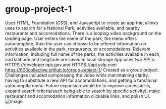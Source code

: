 # group-project-1
Uses HTML, Foundation (CSS), and Javascript to create an app that allows uses to search for a National Park, activities available, and nearby restaurants and accomodations. 
There is a looping video background on the landing page. 
User enters the name of the park, the menu offers autocomplete, then the user can choose to be offered information on activities available in the park, restaurants, or accomodations.
Relevant information, including full name of the parks, the activities available in each, and latitiude and longitude are saved in local storage
App uses two API's: HTTPS://developer.nps.gov and HTTPS://api.yelp.com 
https://603collective.github.io/group-project-1/
Created as a group project.
Challenges included compressing the video while manintaining clarity, having to substitute a new API for accomodations, and getting a functional autocomplte menu.
Future expansion would be to improve accessibility, expand search criteria(such being able to search by specific activity), make restaurant and accomodation information clickable links, and polish UI.
![image](https://user-images.githubusercontent.com/71559818/167258163-7d7e4800-b291-4482-9534-c397fae86b94.png)

